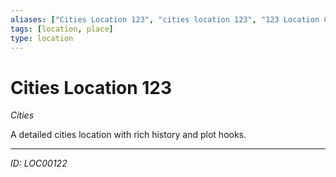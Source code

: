 ```yaml
---
aliases: ["Cities Location 123", "cities location 123", "123 Location Cities"]
tags: [location, place]
type: location
---
```


# Cities Location 123

*Cities*

A detailed cities location with rich history and plot hooks.

---
*ID: LOC00122*